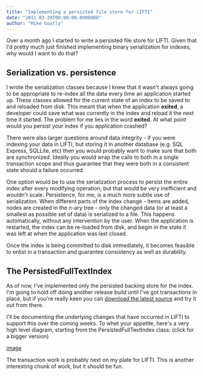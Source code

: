 ```yaml
---
title: "Implementing a persisted file store for LIFTI"
date: "2011-03-29T00:00:00.0000000"
author: "Mike Goatly"
---
```

Over a month ago I started to write a persisted file store for
LIFTI\. Given that I'd pretty much just finished implementing binary
serialization for indexes\, why would I want to do that?

## Serialization vs\. persistence

I wrote the serialization classes because I knew that it wasn't
always going to be appropriate to re\-index all the data every time
an application started up\. These classes allowed for the current
state of an index to be saved to and reloaded from disk\. This meant
that when the application **exited**\, a developer
could save what was currently in the index and reload it the next
time it started\. The problem for me lies in the word
**exited**\. At what point would you persist your index
if you application crashed?

There were also larger questions around data integrity \- if you
were indexing your data in LIFTI\, but storing it in another
database \(e\.g\. SQL Express\, SQLLite\, etc\) then you would probably
want to make sure that both are synchronized\. Ideally you would
wrap the calls to both in a single transaction scope and thus
guarantee that they were both in a consistent state should a
failure occurred\.

One option would be to use the serialization process to persist
the entire index after every modifying operation\, but that would be
very inefficient and wouldn't scale\. Persistence\, for me\, is a much
more subtle use of serialization\. When different parts of the index
change \- items are added\, nodes are created in the n\-ary tree \-
only the changed data \(or at least a smallest as possible set of
data\) is serialized to a file\. This happens automatically\, without
any intervention by the user\. When the application is restarted\,
the index can be re\-loaded from disk\, and begin in the state it was
left at when the application was last closed\.

Once the index is being committed to disk immediately\, it
becomes feasible to enlist in a transaction and guarantee
consistency as well as durability\.

## The PersistedFullTextIndex

As of now\, I've implemented only the persisted backing store for
the index\. I'm going to hold off doing another release build until
I've got transactions in place\, but if you're really keen you can
[download the latest source](http://lifti.codeplex.com/SourceControl/changeset/changes/56915) and try it out from
there\.

I'll be documenting the underlying changes that have occurred in
LIFTI to support this over the coming weeks\. To whet your appetite\,
here's a very high level diagram\, starting from the
PersistedFullTextIndex class: \(click for a bigger version\)

[image](/images/post/Windows-Live-Writer_Implementing-a-persisted-file-store-for-_FA97_image_thumb.png)

The transaction work is probably next on my plate for LIFTI\.
This is another interesting chunk of work\, but it should be
fun\.

